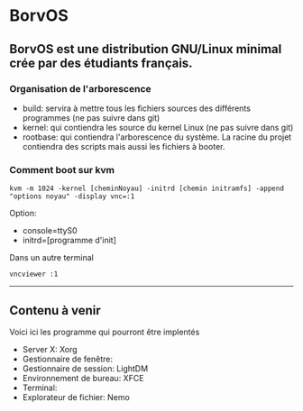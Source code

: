 # BorvOS
BorvOS est une distribution GNU/Linux minimal crée par des étudiants français.
----
### Organisation de l'arborescence
- build: servira à mettre tous les fichiers sources des différents programmes (ne pas suivre dans git)
- kernel: qui contiendra les source du kernel Linux (ne pas suivre dans git)
- rootbase: qui contiendra l'arborescence du système.
La racine du projet contiendra des scripts mais aussi les fichiers à booter.
### Comment boot sur kvm
```Linux
kvm -m 1024 -kernel [cheminNoyau] -initrd [chemin initramfs] -append "options noyau" -display vnc=:1 
```
Option:
- console=ttyS0
- initrd=[programme d'init]

Dans un autre terminal
```
vncviewer :1
```
----
## Contenu à venir
Voici ici les programme qui pourront être implentés
- Server X: Xorg
- Gestionnaire de fenêtre: 
- Gestionnaire de session: LightDM
- Environnement de bureau: XFCE
- Terminal: 
- Explorateur de fichier: Nemo
